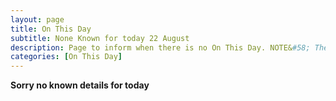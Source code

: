 ```yaml
---
layout: page
title: On This Day
subtitle: None Known for today 22 August
description: Page to inform when there is no On This Day. NOTE&#58; There may still be comments.
categories: [On This Day]
---
```


**Sorry no known details for today**
